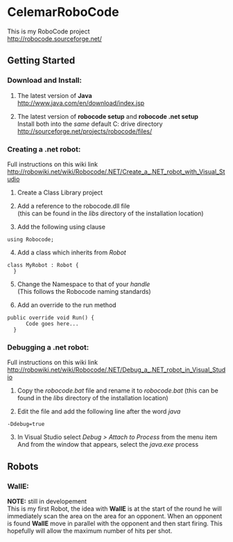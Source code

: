# CelemarRoboCode #

This is my RoboCode project  
http://robocode.sourceforge.net/

## Getting Started ##

### Download and Install: ###
1. The latest version of **Java**  
  http://www.java.com/en/download/index.jsp

2. The latest version of **robocode setup** and **robocode .net setup**  
  Install both into the *same* default C: drive directory  
  http://sourceforge.net/projects/robocode/files/

### Creating a .net robot: ###
Full instructions on this wiki link  
http://robowiki.net/wiki/Robocode/.NET/Create_a_.NET_robot_with_Visual_Studio

1. Create a Class Library project

2. Add a reference to the robocode.dll file  
  (this can be found in the *libs* directory of the installation location)

3. Add the following using clause  
  <pre><code>using Robocode;</code></pre>

4. Add a class which inherits from *Robot*  
  <pre><code>class MyRobot : Robot {  
  }</code></pre>

5. Change the Namespace to that of your *handle*  
  (This follows the Robocode naming standards)

6. Add an override to the run method  
  <pre><code>public override void Run() {
      Code goes here...
  }</code></pre>

### Debugging a .net robot: ###
Full instructions on this wiki link  
http://robowiki.net/wiki/Robocode/.NET/Debug_a_.NET_robot_in_Visual_Studio

1. Copy the *robocode.bat* file and rename it to *robocode.bat*
  (this can be found in the *libs* directory of the installation location)

2. Edit the file and add the following line after the word *java*  
  <pre><code>-Ddebug=true</code></pre>

3. In Visual Studio select *Debug > Attach to Process* from the menu item  
  And from the window that appears, select the *java.exe* process

## Robots ##

### WallE: ###
**NOTE:** still in developement  
This is my first Robot, the idea with **WallE** is at the start of the round he will immediately scan the area on the area for an opponent. When an opponent is found **WallE** move in parallel with the opponent and then start firing. This hopefully will allow the maximum number of hits per shot.
